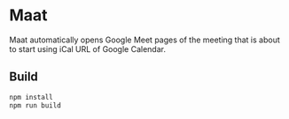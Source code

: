 # Maat
Maat automatically opens Google Meet pages of the meeting that is about to start using iCal URL of Google Calendar.

## Build
```sh
npm install
npm run build
```
